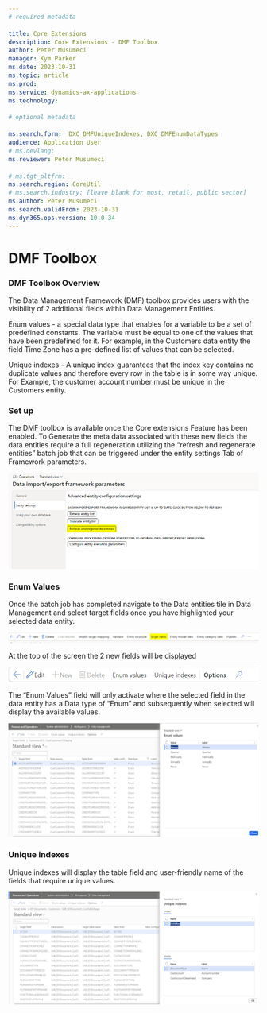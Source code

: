 ```yaml
---
# required metadata

title: Core Extensions
description: Core Extensions - DMF Toolbox
author: Peter Musumeci
manager: Kym Parker
ms.date: 2023-10-31
ms.topic: article
ms.prod: 
ms.service: dynamics-ax-applications
ms.technology: 

# optional metadata

ms.search.form:  DXC_DMFUniqueIndexes, DXC_DMFEnumDataTypes
audience: Application User
# ms.devlang: 
ms.reviewer: Peter Musumeci

# ms.tgt_pltfrm: 
ms.search.region: CoreUtil
# ms.search.industry: [leave blank for most, retail, public sector]
ms.author: Peter Musumeci
ms.search.validFrom: 2023-10-31
ms.dyn365.ops.version: 10.0.34
---
```


# DMF Toolbox

### DMF Toolbox Overview

The Data Management Framework (DMF) toolbox provides users with the visibility of 2 additional fields within Data Management Entities.

Enum values - a special data type that enables for a variable to be a set of predefined constants. The variable must be equal to one of the values that have been predefined for it. For example, in the Customers data entity the field Time Zone has a pre-defined list of values that can be selected. 

Unique indexes -   A unique index guarantees that the index key contains no duplicate values and therefore every row in the table is in some way unique. For Example, the customer account number must be unique in the Customers entity.

### Set up
The DMF toolbox is available once the Core extensions Feature has been enabled.  To Generate the meta data associated with these new fields the data entities require a full regeneration utilizing the “refresh and regenerate entities” batch job that can be triggered under the entity settings Tab of Framework parameters.  

![regenerate](IMAGES/regenerate.png)

### Enum Values
Once the batch job has completed navigate to the Data entities tile in Data Management and select target fields once you have highlighted your selected data entity. 
 
![target_fields](IMAGES/target_fields.png)
 
At the top of the screen the 2 new fields will be displayed 

![DMF_Fields](IMAGES/DMF_Fields.png)
  
The “Enum Values” field will only activate where the selected field in the data entity has a Data type of “Enum” and subsequently when selected will display the available values.

![ENUM_SCREEN](IMAGES/ENUM_SCREEN.png)

### Unique indexes
Unique indexes will display the table field and user-friendly name of the fields that require unique values.

![UNIQUE_INDEXES](IMAGES/UNIQUE_INDEXES.png)

